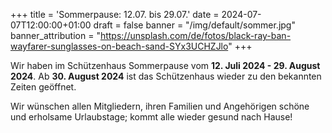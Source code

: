 +++
title = 'Sommerpause: 12.07. bis 29.07.'
date = 2024-07-07T12:00:00+01:00
draft = false
banner = "/img/default/sommer.jpg"
banner_attribution = "https://unsplash.com/de/fotos/black-ray-ban-wayfarer-sunglasses-on-beach-sand-SYx3UCHZJlo"
+++

 Wir haben im Schützenhaus Sommerpause vom __12. Juli 2024 - 29. August 2024__. Ab __30. August 2024__ ist das Schützenhaus wieder zu den bekannten Zeiten geöffnet. 

Wir wünschen allen Mitgliedern, ihren Familien und Angehörigen schöne und erholsame Urlaubstage; kommt alle wieder gesund nach Hause!
